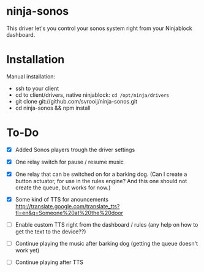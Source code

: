 ninja-sonos
===========

This driver let's you control your sonos system right from your Ninjablock dashboard.


Installation
============

Manual installation:
- ssh to your client
- cd to client/drivers, native ninjablock: `cd /opt/ninja/drivers`
- git clone git://github.com/svrooij/ninja-sonos.git
- cd ninja-sonos && npm install


To-Do
=====

- [x] Added Sonos players trough the driver settings
- [x] One relay switch for pause / resume music
- [x] One relay that can be switched on for a barking dog. (Can I create a button actuator, for use in the rules engine? And this one should not create the queue, but works for now.)
- [x] Some kind of TTS for anouncements http://translate.google.com/translate_tts?tl=en&q=Someone%20at%20the%20door
- [ ] Enable custom TTS right from the dashboard / rules (any help on how to get the text to the device??)
- [ ] Continue playing the music after barking dog (getting the queue doesn't work yet)
- [ ] Continue playing after TTS

